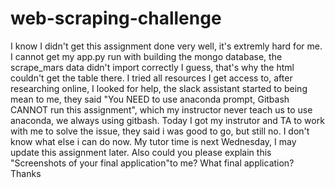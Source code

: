 # web-scraping-challenge
I know I didn't get this assignment done very well, it's extremly hard for me. I cannot get my app.py run with building the mongo database, the scrape_mars data didn't import correctly I guess, that's why the html couldn't get the table there. I tried all resources I get access to, after researching online, I looked for help, the slack assistant started to being mean to me, they said "You NEED to use anaconda prompt, Gitbash CANNOT run this assignment", which my instructor never teach us to use anaconda, we always using gitbash. Today I got my instrutor and TA to work with me to solve the issue, they said i was good to go, but still no. I don't know what else i can do now. My tutor time is next Wednesday, I may update this assignment later. Also could you please explain this "Screenshots of your final application"to me? What final application?
Thanks 
